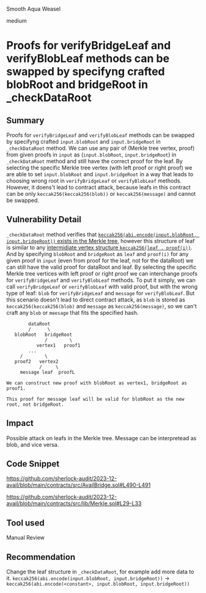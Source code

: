 Smooth Aqua Weasel

medium

# Proofs for verifyBridgeLeaf and verifyBlobLeaf methods can be swapped by specifyng crafted blobRoot and bridgeRoot in _checkDataRoot

## Summary

Proofs for `verifyBridgeLeaf` and `verifyBlobLeaf` methods can be swapped by specifyng crafted `input.blobRoot` and `input.bridgeRoot` in `_checkDataRoot` method. We can use any pair of (Merkle tree vertex, proof) from given proofs in `input` as (`input.blobRoot`, `input.bridgeRoot`) in `_checkDataRoot` method and still have the correct proof for the leaf. By selecting the specific Merkle tree vertex (with left proof or right proof) we are able to set `input.blobRoot` and `input.bridgeRoot` in a way that leads to choosing wrong root in `verifyBridgeLeaf` or `verifyBlobLeaf` methods. However, it doens't lead to contract attack, because leafs in this contract can be only `keccak256(keccak256(blob))` or `keccak256(message)` and cannot be swapped. 

## Vulnerability Detail
`_checkDataRoot` method verifies that [`keccak256(abi.encode(input.blobRoot, input.bridgeRoot))` exists in the Merkle tree](https://github.com/sherlock-audit/2023-12-avail/blob/main/contracts/src/AvailBridge.sol#L490-L491), however this structure of leaf is similar to any [intermidiate vertex structure `keccak256(leaf . proof(i))`](https://github.com/sherlock-audit/2023-12-avail/blob/main/contracts/src/lib/Merkle.sol#L29-L33). And by specifying `blobRoot` and `bridgeRoot` as `leaf` and `proof(i)` for any given proof in `input` (even from proof for the leaf, not for the dataRoot) we can still have the valid proof for dataRoot and leaf. By selecting the specific Merkle tree vertices with left proof or right proof we can interchange proofs for `verifyBridgeLeaf` and `verifyBlobLeaf` methods. To put it simply, we can call  `verifyBridgeLeaf` or `verifyBlobLeaf` with valid proof, but with the wrong type of leaf: `blob` for `verifyBridgeLeaf` and `message` for `verifyBlobLeaf`. But this scenario doesn't lead to direct contract attack, as `blob` is stored as `keccak256(keccak256(blob)` and `message` as `keccak256(message)`, so we can't craft any `blob` or `meesage` that fits the specified hash. 

```text
        dataRoot
        /      \
   blobRoot   bridgeRoot
              /        \
           vertex1   proof1
        ...
     /        \
   proof2   vertex2
            /     \
     message leaf  proofL

We can construct new proof with blobRoot as vertex1, bridgeRoot as proof1. 

This proof for message leaf will be valid for blobRoot as the new root, not bridgeRoot.
```
## Impact

Possible attack on leafs in the Merkle tree. Message can be interpretead as blob, and vice versa.

## Code Snippet

https://github.com/sherlock-audit/2023-12-avail/blob/main/contracts/src/AvailBridge.sol#L490-L491

https://github.com/sherlock-audit/2023-12-avail/blob/main/contracts/src/lib/Merkle.sol#L29-L33

## Tool used

Manual Review

## Recommendation

Change the leaf structure in `_checkDataRoot`, for example add more data to it. `keccak256(abi.encode(input.blobRoot, input.bridgeRoot))` -> `keccak256(abi.encode(<constant>, input.blobRoot, input.bridgeRoot))`